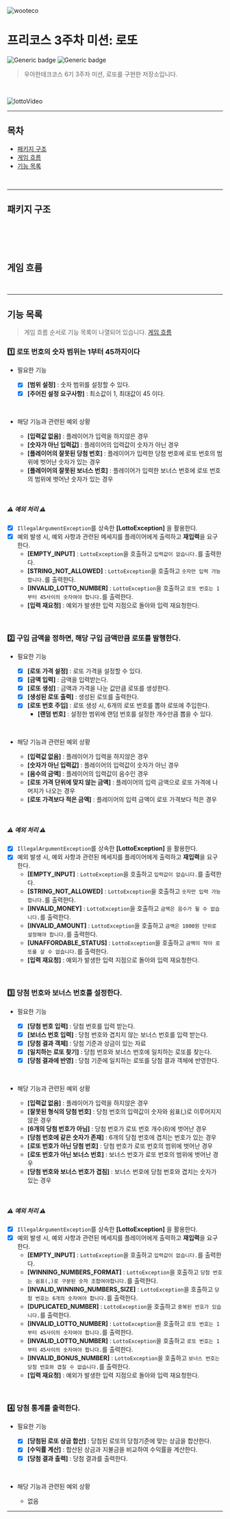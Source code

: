 ![wooteco](https://github.com/AidenRoh/wooteco-precourse/assets/124841119/08c069a4-a7b0-41c1-884f-dfc6af17d373)

# 프리코스 3주차 미션: 로또

![Generic badge](https://img.shields.io/badge/precourse-week3-blue.svg)
![Generic badge](https://img.shields.io/badge/unitTest-6-green.svg)

> 우아한테크코스 6기 3주차 미션, 로또를 구현한 저장소입니다.

<br>

![lottoVideo](https://github.com/AidenRoh/wooteco-precourse/assets/124841119/f2e35062-5239-4829-8ba9-491804aa41af)

---

## 목차

- [패키지 구조](#패키지-구조)
- [게임 흐름](#게임-흐름)
- [기능 목록](#기능-목록)

<br>

---

## 패키지 구조

<br>

```



```

## 게임 흐름

<br>

---

## 기능 목록

> 게임 흐름 순서로 기능 목록이 나열되어 있습니다. [게임 흐름](#게임-흐름)

### 1️⃣ 로또 번호의 숫자 범위는 1부터 45까지이다

- 필요한 기능

    - [x] **[범위 설정]** : 숫자 범위를 설정할 수 있다.
    - [x] **[주어진 설정 요구사항]** : 최소값이 1, 최대값이 45 이다.

<br>

- 해당 기능과 관련된 예외 상황

    - **[입력값 없음]** : 플레이어가 입력을 하지않은 경우
    - **[숫자가 아닌 입력값]** : 플레이어의 입력값이 숫자가 아닌 경우
    - **[플레이어의 잘못된 당첨 번호]** : 플레이어가 입력한 당첨 번호에 로또 번호의 범위에 벗어난 숫자가 있는 경우
    - **[플레이어의 잘못된 보너스 번호]** : 플레이어가 입력한 보너스 번호에 로또 번호의 범위에 벗어난 숫자가 있는 경우

<br>

##### ⚠️ 예외 처리 ⚠️

- [x] ``IllegalArgumentException``를 상속한 **[LottoException]** 을 활용한다.
- [x] 예외 발생 시, 예외 사항과 관련된 메세지를 플레이어에게 출력하고 **재입력**을 요구한다.
    - **[EMPTY_INPUT]** : ``LottoException``을 호출하고 `입력값이 없습니다.`를 출력한다.
    - **[STRING_NOT_ALLOWED]** : ``LottoException``을 호출하고 `숫자만 입력 가능합니다.`를 출력한다.
    - **[INVALID_LOTTO_NUMBER]** : ``LottoException``을 호출하고 `로또 번호는 1부터 45사이의 숫자여야 합니다.`를 출력한다.
    - **[입력 재요청]** : 예외가 발생한 입력 지점으로 돌아와 입력 재요청한다.

<br>

### 2️⃣ 구입 금액을 정하면, 해당 구입 금액만큼 로또를 발행한다.

- 필요한 기능

    - [x] **[로또 가격 설정]** : 로또 가격을 설정할 수 있다.
    - [x] **[금액 입력]** : 금액을 입력받는다.
    - [x] **[로또 생성]** : 금액과 가격을 나눈 값만큼 로또를 생성한다.
    - [x] **[생성된 로또 출력]** : 생성된 로또를 출력한다.
    - [x] **[로또 번호 주입]** : 로또 생성 시, 6개의 로또 번호를 뽑아 로또에 주입한다.
        - **[랜덤 번호]** : 설정한 범위에 랜덤 번호를 설정한 개수만큼 뽑을 수 있다.

<br>

- 해당 기능과 관련된 예외 상황

    - **[입력값 없음]** : 플레이어가 입력을 하지않은 경우
    - **[숫자가 아닌 입력값]** : 플레이어의 입력값이 숫자가 아닌 경우
    - **[음수의 금액]** : 플레이어의 입력값이 음수인 경우
    - **[로또 가격 단위에 맞지 않는 금액]** : 플레이어의 입력 금액으로 로또 가격에 나머지가 나오는 경우
    - **[로또 가격보다 적은 금액]** : 플레이어의 입력 금액이 로또 가격보다 적은 경우

<br>

##### ⚠️ 예외 처리 ⚠️

- [x] ``IllegalArgumentException``를 상속한 **[LottoException]** 을 활용한다.
- [x] 예외 발생 시, 예외 사항과 관련된 메세지를 플레이어에게 출력하고 **재입력**을 요구한다.
    - **[EMPTY_INPUT]** : ``LottoException``을 호출하고 `입력값이 없습니다.`를 출력한다.
    - **[STRING_NOT_ALLOWED]** : ``LottoException``을 호출하고 `숫자만 입력 가능합니다.`를 출력한다.
    - **[INVALID_MONEY]** : ``LottoException``을 호출하고 `금액은 음수가 될 수 없습니다.`를 출력한다.
    - **[INVALID_AMOUNT]** : ``LottoException``을 호출하고 `금액은 1000원 단위로 설정해야 합니다.`를 출력한다.
    - **[UNAFFORDABLE_STATUS]** : ``LottoException``을 호출하고 `금액이 작아 로또를 살 수 없습니다.`를 출력한다.
    - **[입력 재요청]** : 예외가 발생한 입력 지점으로 돌아와 입력 재요청한다.

<br>

### 3️⃣ 당첨 번호와 보너스 번호를 설정한다.

- 필요한 기능

    - [x] **[당첨 번호 입력]** : 당첨 번호를 입력 받는다.
    - [x] **[보너스 번호 입력]** : 당첨 번호와 겹치지 않는 보너스 번호를 입력 받는다.
    - [x] **[당첨 결과 객체]** : 당첨 기준과 상금이 있는 자료
    - [x] **[일치하는 로또 찾기]** : 당첨 번호와 보너스 번호에 일치하는 로또를 찾는다.
    - [x] **[당첨 결과에 반영]** : 당첨 기준에 일치하는 로또를 당첨 결과 객체에 반영한다.

<br>

- 해당 기능과 관련된 예외 상황

    - **[입력값 없음]** : 플레이어가 입력을 하지않은 경우
    - **[잘못된 형식의 당첨 번호]** : 당첨 번호의 입력값이 숫자와 쉼표(,)로 이루어지지 않은 경우
    - **[6개의 당첨 번호가 아님]** : 당첨 번호가 로또 번호 개수(6)에 벗어난 경우
    - **[당첨 번호에 같은 숫자가 존재]** : 6개의 당첨 번호에 겹치는 번호가 있는 경우
    - **[로또 번호가 아닌 당첨 번호]** : 당첨 번호가 로또 번호의 범위에 벗어난 경우
    - **[로또 번호가 아닌 보너스 번호]** : 보너스 번호가 로또 번호의 범위에 벗어난 경우
    - **[당첨 번호와 보너스 번호가 겹침]** : 보너스 번호에 당첨 번호와 겹치는 숫자가 있는 경우

<br>

##### ⚠️ 예외 처리 ⚠️

- [x] ``IllegalArgumentException``를 상속한 **[LottoException]** 을 활용한다.
- [x] 예외 발생 시, 예외 사항과 관련된 메세지를 플레이어에게 출력하고 **재입력**을 요구한다.
    - **[EMPTY_INPUT]** : ``LottoException``을 호출하고 `입력값이 없습니다.`를 출력한다.
    - **[WINNING_NUMBERS_FORMAT]** : ``LottoException``을 호출하고 `당첨 번호는 쉼표(,)로 구분된 숫자 조합여야합니다.`를 출력한다.
    - **[INVALID_WINNING_NUMBERS_SIZE]** : ``LottoException``을 호출하고 `당첨 번호는 6개의 숫자여야 합니다.`를 출력한다.
    - **[DUPLICATED_NUMBER]** : ``LottoException``을 호출하고 `중복된 번호가 있습니다.`를 출력한다.
    - **[INVALID_LOTTO_NUMBER]** : ``LottoException``을 호출하고 `로또 번호는 1부터 45사이의 숫자여야 합니다.`를 출력한다.
    - **[INVALID_LOTTO_NUMBER]** : ``LottoException``을 호출하고 `로또 번호는 1부터 45사이의 숫자여야 합니다.`를 출력한다.
    - **[INVALID_BONUS_NUMBER]** : ``LottoException``을 호출하고 `보너스 번호는 당첨 번호와 겹칠 수 없습니다.`를 출력한다.
    - **[입력 재요청]** : 예외가 발생한 입력 지점으로 돌아와 입력 재요청한다.

<br>

### 4️⃣ 당첨 통계를 출력한다.

- 필요한 기능

    - [x] **[당첨된 로또 상금 합산]** : 당첨된 로또의 당첨기준에 맞는 상금을 합산한다.
    - [x] **[수익률 계산]** : 합산된 상금과 지불금을 비교하여 수익률을 계산한다.
    - [x] **[당첨 결과 출력]** : 당첨 결과를 출력한다.

<br>

- 해당 기능과 관련된 예외 상황

    - 없음

---